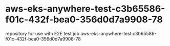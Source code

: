 # aws-eks-anywhere-test-c3b65586-f01c-432f-bea0-356d0d7a9908-78
repository for use with E2E test job aws-eks-anywhere-test:c3b65586-f01c-432f-bea0-356d0d7a9908-78
